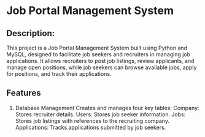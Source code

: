 # Job Portal Management System


## Description:
This project is a Job Portal Management System built using Python and MySQL, designed to facilitate job seekers and recruiters in managing job applications. It allows recruiters to post job listings, review applicants, and manage open positions, while job seekers can browse available jobs, apply for positions, and track their applications.

## Features
1. Database Management
Creates and manages four key tables:
Company: Stores recruiter details.
Users: Stores job seeker information.
Jobs: Stores job listings with references to the recruiting company.
Applications: Tracks applications submitted by job seekers.
